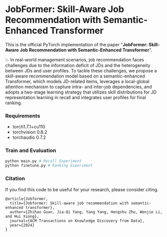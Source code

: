 # JobFormer: Skill-Aware Job Recommendation with Semantic-Enhanced Transformer

This is the official PyTorch implementation of the paper "**JobFormer: Skill-Aware Job Recommendation with Semantic-Enhanced Transformer**". 

💥 In real-world management scenarios, job recommendation faces challenges due to the information deficit of JDs and the heterogeneity between JDs and user profiles. To tackle these challenges, we propose a skill-aware recommendation model based on a semantic-enhanced Transformer, which models JD-related items, leverages a local-global attention mechanism to capture intra- and inter-job dependencies, and adopts a two-stage learning strategy that utilizes skill distributions for JD representation learning in recall and integrates user profiles for final ranking.

### Requirements

- torch1.7.1+cu110
- torchvision 0.8.2
- torchaudio 0.7.2

### Train and Evaluation

```bash
python main.py # Recall Experiment
python finetune.py # Ranking Experiment
```

### Citation

If you find this code to be useful for your research, please consider citing.

```
@article{Jobformer,
  title={Jobformer: Skill-aware job recommendation with semantic-enhanced transformer},
  author={Zhihao Guan, Jia-Qi Yang, Yang Yang, Hengshu Zhu, Wenjie Li, and Hui Xiong},
  journal={ACM Transactions on Knowledge Discovery from Data},
  year={2024}
}
```

